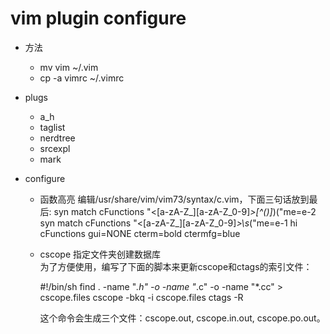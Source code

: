 vim plugin configure
===================

* 方法
    * mv vim ~/.vim
    * cp -a vimrc ~/.vimrc

* plugs
    * a_h
    * taglist
    * nerdtree
    * srcexpl
    * mark

* configure
    * 函数高亮     编辑/usr/share/vim/vim73/syntax/c.vim，下面三句话放到最后:
    syn match cFunctions "\<[a-zA-Z_][a-zA-Z_0-9]*\>[^()]*)("me=e-2
    syn match cFunctions "\<[a-zA-Z_][a-zA-Z_0-9]*\>\s*("me=e-1
    hi cFunctions gui=NONE cterm=bold  ctermfg=blue

    * cscope 指定文件夹创建数据库       
    为了方便使用，编写了下面的脚本来更新cscope和ctags的索引文件：

        \#!/bin/sh
        find . -name "*.h" -o -name "*.c" -o -name "*.cc" > cscope.files
        cscope -bkq -i cscope.files
        ctags -R

        这个命令会生成三个文件：cscope.out, cscope.in.out, cscope.po.out。

